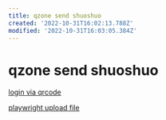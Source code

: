```yaml
---
title: qzone send shuoshuo
created: '2022-10-31T16:02:13.788Z'
modified: '2022-10-31T16:03:05.384Z'
---
```


# qzone send shuoshuo

[login via qrcode](https://github.com/YukariChiba/QZone-Bot/blob/master/tokens.py)

[playwright upload file](https://www.programsbuzz.com/article/playwright-upload-file#:~:text=Uploading%20a%20file%20using%20playwright%20is%20easy%20now,files%20can%20also%20be%20passed%20in%20the%20array.)
